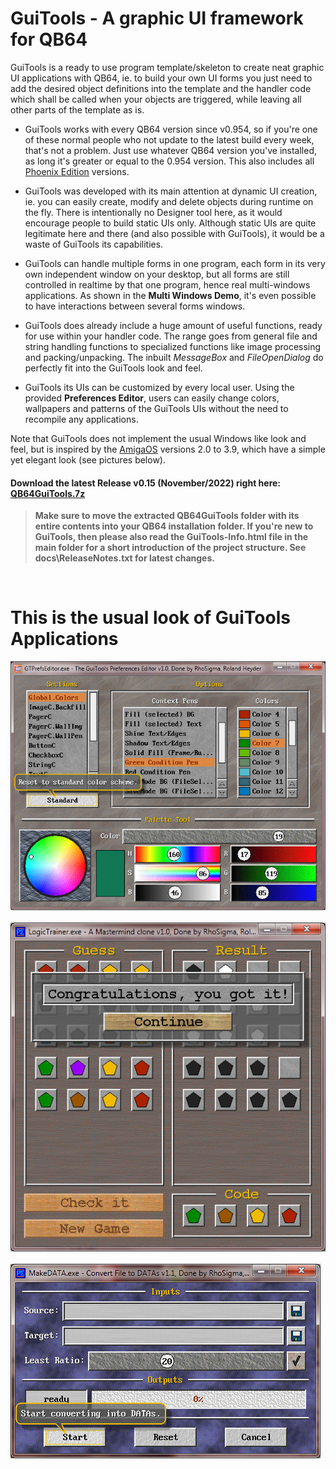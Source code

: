 # GuiTools - A graphic UI framework for QB64
GuiTools is a ready to use program template/skeleton to create neat graphic UI applications with QB64, ie. to build your own UI forms you just need to add the desired object definitions into the template and the handler code which shall be called when your objects are triggered, while leaving all other parts of the template as is.

- GuiTools works with every QB64 version since v0.954, so if you're one of these normal people who not update to the latest build every week, that's not a problem. Just use whatever QB64 version you've installed, as long it's greater or equal to the 0.954 version. This also includes all [Phoenix Edition](https://github.com/QB64-Phoenix-Edition/QB64pe/releases) versions.

- GuiTools was developed with its main attention at dynamic UI creation, ie. you can easily create, modify and delete objects during runtime on the fly. There is intentionally no Designer tool here, as it would encourage people to build static UIs only. Although static UIs are quite legitimate here and there (and also possible with GuiTools), it would be a waste of GuiTools its capabilities.

- GuiTools can handle multiple forms in one program, each form in its very own independent window on your desktop, but all forms are still controlled in realtime by that one program, hence real multi-windows applications. As shown in the **Multi Windows Demo**, it's even possible to have interactions between several forms windows.

- GuiTools does already include a huge amount of useful functions, ready for use within your handler code. The range goes from general file and string handling functions to specialized functions like image processing and packing/unpacking. The inbuilt *MessageBox* and *FileOpenDialog* do perfectly fit into the GuiTools look and feel.

- GuiTools its UIs can be customized by every local user. Using the provided **Preferences Editor**, users can easily change colors, wallpapers and patterns of the GuiTools UIs without the need to recompile any applications.

Note that GuiTools does not implement the usual Windows like look and feel, but is inspired by the [AmigaOS](https://os.amigaworld.de/index.php?lang=en&page=16) versions 2.0 to 3.9, which have a simple yet elegant look (see pictures below).

#### Download the latest Release v0.15 (November/2022) right here: [QB64GuiTools.7z](https://github.com/RhoSigma-QB64/QB64GuiTools/raw/main/QB64GuiTools.7z)

>**Make sure to move the extracted QB64GuiTools folder with its entire contents into your QB64 installation folder. If you're new to GuiTools, then please also read the GuiTools-Info.html file in the main folder for a short introduction of the project structure. See docs\ReleaseNotes.txt for latest changes.**

<br>

# This is the usual look of GuiTools Applications
![GTPrefsEditor](images/GTPE-Colors.png)
<br><br>
![LogicTrainer](images/LogicTrainer.png)
<br><br>
![MakeDATA](images/MakeDATA.png)
